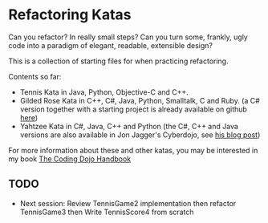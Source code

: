 # Refactoring Katas

Can you refactor? In really small steps? Can you turn some, frankly, ugly code into a paradigm of elegant, readable, extensible design?

This is a collection of starting files for when practicing refactoring.

Contents so far:

- Tennis Kata in Java, Python, Objective-C and C++.
- Gilded Rose Kata in C++, C#, Java, Python, Smalltalk, C and Ruby. (a C# version together with a starting project is already available on github [here](https://github.com/NotMyself/GildedRose))
- Yahtzee Kata in C#, Java, C++ and Python (the C#, C++ and Java versions are also available in Jon Jagger's Cyberdojo, see [his blog post](http://jonjagger.blogspot.co.uk/2012/05/yahtzee-cyber-dojo-refactoring-in-java.html))

For more information about these and other katas, you may be interested in my book [The Coding Dojo Handbook](http://leanpub.com/codingdojohandbook)

## TODO

- Next session: Review TennisGame2 implementation then refactor TennisGame3 then
Write TennisScore4 from scratch
